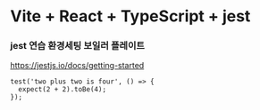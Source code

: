 # Vite + React + TypeScript + jest

### jest 연습 환경세팅 보일러 플레이트

https://jestjs.io/docs/getting-started

```
test('two plus two is four', () => {
  expect(2 + 2).toBe(4);
});
```
